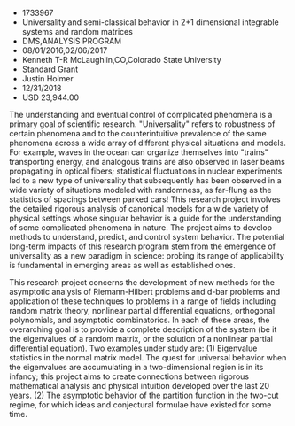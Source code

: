 
* 1733967
* Universality and semi-classical behavior in 2+1 dimensional integrable systems and random matrices
* DMS,ANALYSIS PROGRAM
* 08/01/2016,02/06/2017
* Kenneth T-R McLaughlin,CO,Colorado State University
* Standard Grant
* Justin Holmer
* 12/31/2018
* USD 23,944.00

The understanding and eventual control of complicated phenomena is a primary
goal of scientific research. "Universality" refers to robustness of certain
phenomena and to the counterintuitive prevalence of the same phenomena across a
wide array of different physical situations and models. For example, waves in
the ocean can organize themselves into "trains" transporting energy, and
analogous trains are also observed in laser beams propagating in optical fibers;
statistical fluctuations in nuclear experiments led to a new type of
universality that subsequently has been observed in a wide variety of situations
modeled with randomness, as far-flung as the statistics of spacings between
parked cars! This research project involves the detailed rigorous analysis of
canonical models for a wide variety of physical settings whose singular behavior
is a guide for the understanding of some complicated phenomena in nature. The
project aims to develop methods to understand, predict, and control system
behavior. The potential long-term impacts of this research program stem from the
emergence of universality as a new paradigm in science: probing its range of
applicability is fundamental in emerging areas as well as established ones.

This research project concerns the development of new methods for the asymptotic
analysis of Riemann-Hilbert problems and d-bar problems and application of these
techniques to problems in a range of fields including random matrix theory,
nonlinear partial differential equations, orthogonal polynomials, and asymptotic
combinatorics. In each of these areas, the overarching goal is to provide a
complete description of the system (be it the eigenvalues of a random matrix, or
the solution of a nonlinear partial differential equation). Two examples under
study are: (1) Eigenvalue statistics in the normal matrix model. The quest for
universal behavior when the eigenvalues are accumulating in a two-dimensional
region is in its infancy; this project aims to create connections between
rigorous mathematical analysis and physical intuition developed over the last 20
years. (2) The asymptotic behavior of the partition function in the two-cut
regime, for which ideas and conjectural formulae have existed for some time.
